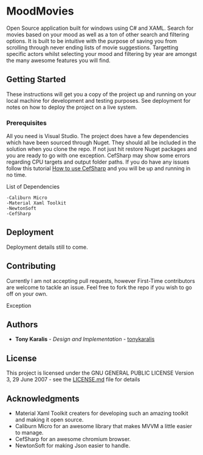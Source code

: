# MoodMovies

Open Source application built for windows using C# and XAML. Search for movies based on your mood as well as a ton of other search and filtering options. It is built to be intuitive with the purpose of saving you from scrolling through never ending lists of movie suggestions. Targetting specific actors whilst selecting your mood and filtering by year are amongst the many awesome features you will find.

## Getting Started

These instructions will get you a copy of the project up and running on your local machine for development and testing purposes. See deployment for notes on how to deploy the project on a live system.

### Prerequisites

All you need is Visual Studio. The project does have a few dependencies which have been sourced through Nuget. They should all be included in the solution when you clone the repo. If not just hit restore Nuget packages and you are ready to go with one exception.
CefSharp may show some errors regarding CPU targets and output folder paths. If you do have any issues follow this tutorial 
[How to use CefSharp](https://www.youtube.com/watch?v=fOzBVy-sDbM) and you will be up and running in no time.
 
List of Dependencies
```
-Caliburn Micro
-Material Xaml Toolkit
-NewtonSoft
-CefSharp
```

## Deployment

Deployment details still to come.

## Contributing

Currently I am not accepting pull requests, however First-Time contributors are welcome to tackle an issue. Feel free to fork the repo if you wish to go off on your own.

Exception

## Authors

* **Tony Karalis** - *Design and Implementation* - [tonykaralis](https://github.com/tonykaralis)

## License

This project is licensed under the GNU GENERAL PUBLIC LICENSE Version 3, 29 June 2007 - see the [LICENSE.md](LICENSE.md) file for details

## Acknowledgments

* Material Xaml Toolkit creaters for developing such an amazing toolkit and making it open source.
* Caliburn Micro for an awesome library that makes MVVM a little easier to manage.
* CefSharp for an awesome chromium browser.
* NewtonSoft for making Json easier to handle.
